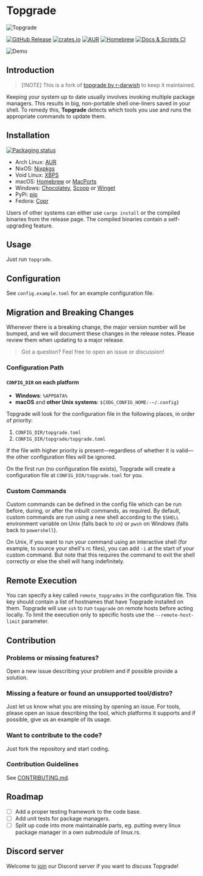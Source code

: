 # Topgrade

![Topgrade](doc/topgrade_transparent.png)

[![GitHub Release](https://img.shields.io/github/release/topgrade-rs/topgrade.svg)](https://github.com/topgrade-rs/topgrade/releases)
[![crates.io](https://img.shields.io/crates/v/topgrade.svg)](https://crates.io/crates/topgrade)
[![AUR](https://img.shields.io/aur/version/topgrade.svg)](https://aur.archlinux.org/packages/topgrade)
[![Homebrew](https://img.shields.io/homebrew/v/topgrade.svg)](https://formulae.brew.sh/formula/topgrade)
[![Docs & Scripts CI](https://github.com/topgrade-rs/topgrade/actions/workflows/docs_and_scripts.yml/badge.svg)](https://github.com/topgrade-rs/topgrade/actions/workflows/docs_and_scripts.yml)

![Demo](doc/topgrade_demo.gif)

## Introduction

> [!NOTE] This is a fork of [topgrade by r-darwish](https://github.com/r-darwish/topgrade) to keep it maintained.

Keeping your system up to date usually involves invoking multiple package managers. This results in big, non-portable
shell one-liners saved in your shell. To remedy this, **Topgrade** detects which tools you use and runs the appropriate
commands to update them.

## Installation

[![Packaging status](https://repology.org/badge/vertical-allrepos/topgrade.svg)](https://repology.org/project/topgrade/versions)

- Arch Linux: [AUR](https://aur.archlinux.org/packages/topgrade)
- NixOS: [Nixpkgs](https://search.nixos.org/packages?show=topgrade)
- Void Linux: [XBPS](https://voidlinux.org/packages/?arch=x86_64&q=topgrade)
- macOS: [Homebrew](https://formulae.brew.sh/formula/topgrade) or [MacPorts](https://ports.macports.org/port/topgrade/)
- Windows: [Chocolatey][choco], [Scoop][scoop] or [Winget][winget]
- PyPi: [pip](https://pypi.org/project/topgrade/)
- Fedora: [Copr](https://copr.fedorainfracloud.org/coprs/lilay/topgrade/)

[choco]: https://community.chocolatey.org/packages/topgrade
[scoop]: https://scoop.sh/#/apps?q=topgrade
[winget]: https://winstall.app/apps/topgrade-rs.topgrade

Users of other systems can either use `cargo install` or the compiled binaries from the release page. The compiled
binaries contain a self-upgrading feature.

## Usage

Just run `topgrade`.

## Configuration

See `config.example.toml` for an example configuration file.

## Migration and Breaking Changes

Whenever there is a breaking change, the major version number will be bumped, and we will document these changes in the
release notes. Please review them when updating to a major release.

> Got a question? Feel free to open an issue or discussion!

### Configuration Path

#### `CONFIG_DIR` on each platform

- **Windows**: `%APPDATA%`
- **macOS** and **other Unix systems**: `${XDG_CONFIG_HOME:-~/.config}`

Topgrade will look for the configuration file in the following places, in order of priority:

1. `CONFIG_DIR/topgrade.toml`
2. `CONFIG_DIR/topgrade/topgrade.toml`

If the file with higher priority is present—regardless of whether it is valid—the other configuration files will be
ignored.

On the first run (no configuration file exists), Topgrade will create a configuration file at `CONFIG_DIR/topgrade.toml`
for you.

### Custom Commands

Custom commands can be defined in the config file which can be run before, during, or after the inbuilt commands, as
required. By default, custom commands are run using a new shell according to the `$SHELL` environment variable on Unix
(falls back to `sh`) or `pwsh` on Windows (falls back to `powershell`).

On Unix, if you want to run your command using an interactive shell (for example, to source your shell's rc files), you
can add `-i` at the start of your custom command. But note that this requires the command to exit the shell correctly or
else the shell will hang indefinitely.

## Remote Execution

You can specify a key called `remote_topgrades` in the configuration file. This key should contain a list of hostnames
that have Topgrade installed on them. Topgrade will use `ssh` to run `topgrade` on remote hosts before acting locally.
To limit the execution only to specific hosts use the `--remote-host-limit` parameter.

## Contribution

### Problems or missing features?

Open a new issue describing your problem and if possible provide a solution.

### Missing a feature or found an unsupported tool/distro?

Just let us know what you are missing by opening an issue. For tools, please open an issue describing the tool, which
platforms it supports and if possible, give us an example of its usage.

### Want to contribute to the code?

Just fork the repository and start coding.

### Contribution Guidelines

See [CONTRIBUTING.md](https://github.com/topgrade-rs/topgrade/blob/main/CONTRIBUTING.md).

## Roadmap

- [ ] Add a proper testing framework to the code base.
- [ ] Add unit tests for package managers.
- [ ] Split up code into more maintainable parts, eg. putting every linux package manager in a own submodule of
      linux.rs.

## Discord server

Welcome to [join](https://discord.gg/Q8HGGWundY) our Discord server if you want to discuss Topgrade!
